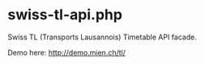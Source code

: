 swiss-tl-api.php
================

Swiss TL (Transports Lausannois) Timetable API facade.

Demo here: http://demo.mien.ch/tl/
